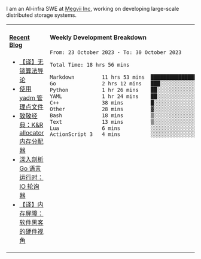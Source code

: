 I am an AI-infra SWE at [Megvii Inc](https://en.megvii.com/), working on developing large-scale distributed storage systems.

<table width="960px">
<tr>
<td valign="top" width="50%">

#### <a href="https://www.kongjun18.me" target="_blank">Recent Blog</a>

<!-- BLOG-POST-LIST:START -->
- [【译】无锁算法导论](https://kongjun18.github.io/posts/2023/07/14/)
- [使用 yadm 管理点文件](https://kongjun18.github.io/posts/2023/04/07/)
- [致敬经典：K&amp;R allocator 内存分配器](https://kongjun18.github.io/posts/2022/12/12/)
- [深入剖析 Go 语言运行时：IO 轮询器](https://kongjun18.github.io/posts/2022/11/21/)
- [【译】内存屏障：软件黑客的硬件视角](https://kongjun18.github.io/posts/2022/11/03/)
<!-- BLOG-POST-LIST:END -->

</td>
<td valign="top" width="50%">

#### Weekly Development Breakdown

<!--START_SECTION:waka-->

```txt
From: 23 October 2023 - To: 30 October 2023

Total Time: 18 hrs 56 mins

Markdown         11 hrs 53 mins  ███████████████▓░░░░░░░░░   62.72 %
Go               2 hrs 12 mins   ███░░░░░░░░░░░░░░░░░░░░░░   11.63 %
Python           1 hr 26 mins    ██░░░░░░░░░░░░░░░░░░░░░░░   07.64 %
YAML             1 hr 24 mins    ██░░░░░░░░░░░░░░░░░░░░░░░   07.40 %
C++              38 mins         █░░░░░░░░░░░░░░░░░░░░░░░░   03.35 %
Other            28 mins         ▓░░░░░░░░░░░░░░░░░░░░░░░░   02.53 %
Bash             18 mins         ▒░░░░░░░░░░░░░░░░░░░░░░░░   01.58 %
Text             13 mins         ▒░░░░░░░░░░░░░░░░░░░░░░░░   01.18 %
Lua              6 mins          ░░░░░░░░░░░░░░░░░░░░░░░░░   00.60 %
ActionScript 3   4 mins          ░░░░░░░░░░░░░░░░░░░░░░░░░   00.41 %
```

<!--END_SECTION:waka-->
</td>
</tr>

</table>
